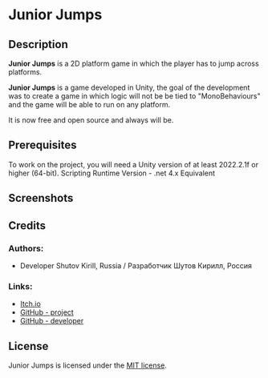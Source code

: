 # Junior Jumps

## Description

**Junior Jumps** is a 2D platform game in which the player has to jump across platforms.

**Junior Jumps** is a game developed in Unity, the goal of the development was to create a game in which logic will not
be
be tied to "MonoBehaviours" and the game will be able to run on any platform.

It is now free and open source and always will be.



## Prerequisites
To work on the project, you will need a Unity version of at least 2022.2.1f or higher (64-bit).
Scripting Runtime Version - .net 4.x Equivalent

## Screenshots

## Credits

### Authors: 
* Developer Shutov Kirill, Russia / Разработчик Шутов Кирилл, Россия

### Links:
* [Itch.io](https://shutovks.itch.io/juniorjumps)
* [GitHub - project](https://github.com/ShutovKS/JuniorJumps)
* [GitHub - developer](https://github.com/ShutovKS)

## License

Junior Jumps is licensed under the [MIT license](LICENSE.md).
